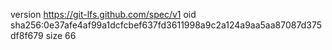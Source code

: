 version https://git-lfs.github.com/spec/v1
oid sha256:0e37afe4af99a1dcfcbef637fd3611998a9c2a124a9aa5aa87087d375df8f679
size 66
